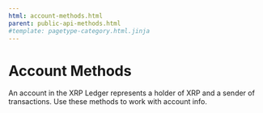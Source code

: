 ```yaml
---
html: account-methods.html
parent: public-api-methods.html
#template: pagetype-category.html.jinja
---
```

# Account Methods

An account in the XRP Ledger represents a holder of XRP and a sender of transactions. Use these methods to work with account info.
